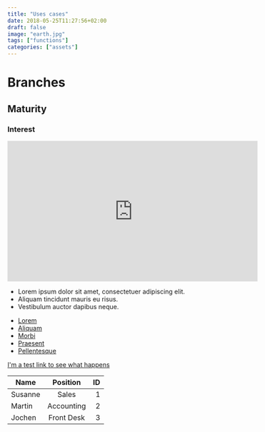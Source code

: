 ```yaml
---
title: "Uses cases"
date: 2018-05-25T11:27:56+02:00
draft: false
image: "earth.jpg"
tags: ["functions"]
categories: ["assets"]
---
```


# Branches
## Maturity
### Interest
<iframe width="560" height="315" src="https://www.youtube.com/embed/1FV96jp_Ii0?rel=0" frameborder="0" allow="autoplay; encrypted-media" allowfullscreen></iframe>

<ul>
   <li>Lorem ipsum dolor sit amet, consectetuer adipiscing elit.</li>
   <li>Aliquam tincidunt mauris eu risus.</li>
   <li>Vestibulum auctor dapibus neque.</li>
</ul>

<nav>
  <ul>
    <li><a href="#nowhere" title="Lorum ipsum dolor sit amet">Lorem</a></li>
    <li><a href="#nowhere" title="Aliquam tincidunt mauris eu risus">Aliquam</a></li>
    <li><a href="#nowhere" title="Morbi in sem quis dui placerat ornare">Morbi</a></li>
    <li><a href="#nowhere" title="Praesent dapibus, neque id cursus faucibus">Praesent</a></li>
    <li><a href="#nowhere" title="Pellentesque fermentum dolor">Pellentesque</a></li>
  </ul>
</nav>

[I'm a test link to see what happens](https://themes.gohugo.io/)

| Name        | Position           | ID  |
| ------------- |:-------------:| -----:|
| Susanne      | Sales | 1 |
| Martin      | Accounting      |   2 |
| Jochen | Front Desk     |    3 |
